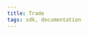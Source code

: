 ```yaml
---
title: Trade
tags: sdk, documentation
---
```


<ExternalRedirect href="https://docs.starswap.xyz/sdk/2.0.0/reference/trade" />
